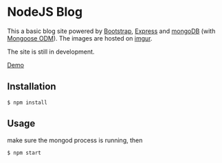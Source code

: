 # NodeJS Blog
This a basic blog site powered by [Bootstrap](https://getbootstrap.com), [Express](https://expressjs.com) and [mongoDB](https://www.mongodb.com) (with [Mongoose ODM](http://mongoosejs.com)). The images are hosted on [imgur](https://imgur.com).  

The site is still in development.   

[Demo](https://my-nodejs-blog.herokuapp.com)  

## Installation
```
$ npm install
```
## Usage
make sure the mongod process is running, then
```
$ npm start
```
